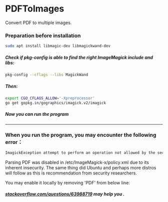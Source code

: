# PDFToImages
Convert PDF to multiple images.

### Preparation before installation
```bash
sudo apt install libmagic-dev libmagickwand-dev
```
##### Check if pkg-config is able to find the right ImageMagick include and libs:
```bash
pkg-config --cflags --libs MagickWand
```
##### Then: 

```bash
export CGO_CFLAGS_ALLOW='-Xpreprocessor'
go get gopkg.in/gographics/imagick.v2/imagick
```
##### Now you can run the program
------------


### When you run the program, you may encounter the following error：
```bash
ImagickException attempt to perform an operation not allowed by the security policy `PDF' @error/constitute.c/IsCoderAuthorized/408
```

Parsing PDF was disabled in /etc/ImageMagick-x/policy.xml due to its inherent insecurity. The same thing did Ubuntu and perhaps more distros will follow as this is recommendation from security researchers.

You may enable it locally by removing 'PDF' from below line:
<policy domain="coder" rights="none" pattern="{PS,PS2,PS3,EPS,PDF,XPS}" />

##### [stackoverflow.com/questions/63988719](https://stackoverflow.com/questions/63988719/attempt-to-perform-an-operation-not-allowed-by-the-security-policy-pdf-error "stackoverflow.com/questions/63988719") may help you .
